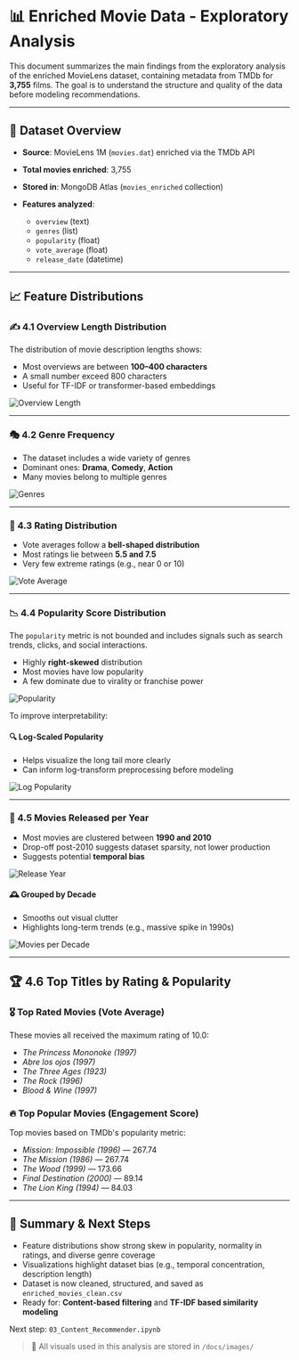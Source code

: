 # 📊 Enriched Movie Data - Exploratory Analysis

This document summarizes the main findings from the exploratory analysis of the enriched MovieLens dataset, containing metadata from TMDb for **3,755** films. The goal is to understand the structure and quality of the data before modeling recommendations.

---

## 🔹 Dataset Overview

* **Source**: MovieLens 1M (`movies.dat`) enriched via the TMDb API
* **Total movies enriched**: 3,755
* **Stored in**: MongoDB Atlas (`movies_enriched` collection)
* **Features analyzed**:

  * `overview` (text)
  * `genres` (list)
  * `popularity` (float)
  * `vote_average` (float)
  * `release_date` (datetime)

---

## 📈 Feature Distributions

### ✍️ 4.1 Overview Length Distribution

The distribution of movie description lengths shows:

* Most overviews are between **100–400 characters**
* A small number exceed 800 characters
* Useful for TF-IDF or transformer-based embeddings

![Overview Length](images/overview_length.png)

---

### 🎭 4.2 Genre Frequency

* The dataset includes a wide variety of genres
* Dominant ones: **Drama**, **Comedy**, **Action**
* Many movies belong to multiple genres

![Genres](images/genre_freq.png)

---

### 🧠 4.3 Rating Distribution

* Vote averages follow a **bell-shaped distribution**
* Most ratings lie between **5.5 and 7.5**
* Very few extreme ratings (e.g., near 0 or 10)

![Vote Average](images/vote_avg.png)

---

### 📉 4.4 Popularity Score Distribution

The `popularity` metric is not bounded and includes signals such as search trends, clicks, and social interactions.

* Highly **right-skewed** distribution
* Most movies have low popularity
* A few dominate due to virality or franchise power

![Popularity](images/popularity_dist.png)

To improve interpretability:

#### 🔍 Log-Scaled Popularity

* Helps visualize the long tail more clearly
* Can inform log-transform preprocessing before modeling

![Log Popularity](images/log_popularity_dist.png)

---

### 📅 4.5 Movies Released per Year

* Most movies are clustered between **1990 and 2010**
* Drop-off post-2010 suggests dataset sparsity, not lower production
* Suggests potential **temporal bias**

![Release Year](images/release_year.png)

#### 🕰️ Grouped by Decade

* Smooths out visual clutter
* Highlights long-term trends (e.g., massive spike in 1990s)

![Movies per Decade](images/release_decade.png)

---

## 🏆 4.6 Top Titles by Rating & Popularity

### 🎖️ Top Rated Movies (Vote Average)

These movies all received the maximum rating of 10.0:

* *The Princess Mononoke (1997)*
* *Abre los ojos (1997)*
* *The Three Ages (1923)*
* *The Rock (1996)*
* *Blood & Wine (1997)*

### 🔥 Top Popular Movies (Engagement Score)

Top movies based on TMDb's popularity metric:

* *Mission: Impossible (1996)* — 267.74
* *The Mission (1986)* — 267.74
* *The Wood (1999)* — 173.66
* *Final Destination (2000)* — 89.14
* *The Lion King (1994)* — 84.03

---

## 📂 Summary & Next Steps

* Feature distributions show strong skew in popularity, normality in ratings, and diverse genre coverage
* Visualizations highlight dataset bias (e.g., temporal concentration, description length)
* Dataset is now cleaned, structured, and saved as `enriched_movies_clean.csv`
* Ready for: **Content-based filtering** and **TF-IDF based similarity modeling**

Next step: `03_Content_Recommender.ipynb`

> 📁 All visuals used in this analysis are stored in `/docs/images/`
